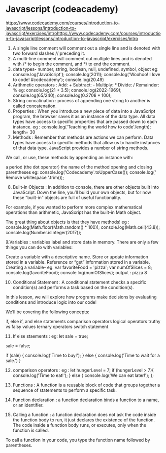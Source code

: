 # Javascript (codeacademy)
https://www.codecademy.com/courses/introduction-to-javascript/lessons/introduction-to-javascript/exercises/introhttps://www.codecademy.com/courses/introduction-to-javascript/lessons/introduction-to-javascript/exercises/intro

1. A single line comment will comment out a single line and is denoted with two forward slashes // preceding it.
2. A multi-line comment will comment out multiple lines and is denoted with /* to begin the comment, and */ to end the comment. 
3. data types- number, string, boolean, null, undefined, symbol, object
eg: console.log('JavaScript');
console.log(2011);
console.log('Woohoo! I love to code! #codecademy');
console.log(20.49)
4. Arithmetic operators :
Add: +
Subtract: -
Multiply: *
Divide: /
Remainder: %
eg: console.log(21 + 3.5);
console.log(2022-1969);
console.log(65/240);
console.log(0.2708 * 100);
5. String concatination :
process of appending one string to another is called concatenation. 
6. Properties :
When you introduce a new piece of data into a JavaScript program, the browser saves it as an instance of the data type. All data types have access to specific properties that are passed down to each instance.
eg : console.log('Teaching the world how to code'.length);
    length= 30
7. Methods : Remember that methods are actions we can perform. Data types have access to specific methods that allow us to handle instances of that data type. JavaScript provides a number of string methods.

We call, or use, these methods by appending an instance with:

a period (the dot operator)
the name of the method
opening and closing parentheses
eg: console.log('Codecademy'.toUpperCase());
console.log('    Remove whitespace   '.trim());

8. Built-in Objects : In addition to console, there are other objects built into JavaScript. Down the line, you’ll build your own objects, but for now these “built-in” objects are full of useful functionality.

For example, if you wanted to perform more complex mathematical operations than arithmetic, JavaScript has the built-in Math object.

The great thing about objects is that they have methods! 
eg : console.log(Math.floor(Math.random() * 100));
console.log(Math.ceil(43.8));
console.log(Number.isInteger(2017));

9.Variables : variables label and store data in memory. There are only a few things you can do with variables:

Create a variable with a descriptive name.
Store or update information stored in a variable.
Reference or “get” information stored in a variable.
Creating a variable- eg: 
var favoriteFood = 'pizza';
var numOfSlices = 8;
console.log(favoriteFood);
console.log(numOfSlices);
output : pizza
8

10. Conditional Statement :
 A conditional statement checks a specific condition(s) and performs a task based on the condition(s).

In this lesson, we will explore how programs make decisions by evaluating conditions and introduce logic into our code!

We’ll be covering the following concepts:

if, else if, and else statements
comparison operators
logical operators
truthy vs falsy values
ternary operators
switch statement

11. If else staements :
eg: let sale = true;

sale = false;

if (sale) {
  console.log('Time to buy!');
} else {
  console.log('Time to wait for a sale.')
}

12. comparison operators :
eg : let hungerLevel = 7;
if (hungerLevel > 7){
  console.log('Time to eat!');
} else {
  console.log('We can eat later!');
};

13.  Functions : A function is a reusable block of code that groups together a sequence of statements to perform a specific task.

14. Function declaration :  a function declaration binds a function to a name, or an identifier. 
15. Calling a function : a function declaration does not ask the code inside the function body to run, it just declares the existence of the function. The code inside a function body runs, or executes, only when the function is called.

To call a function in your code, you type the function name followed by parentheses.
